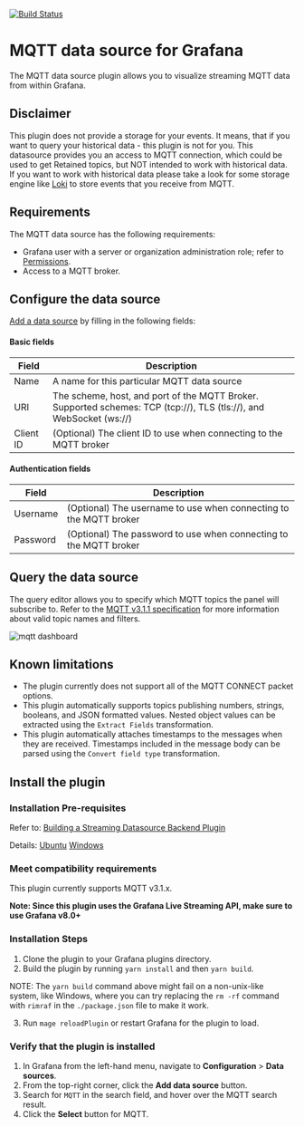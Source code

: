 [![Build Status](https://drone.grafana.net/api/badges/grafana/mqtt-datasource/status.svg?ref=refs/heads/main)](https://drone.grafana.net/grafana/mqtt-datasource)

# MQTT data source for Grafana

The MQTT data source plugin allows you to visualize streaming MQTT data from within Grafana.

## Disclaimer

This plugin does not provide a storage for your events. It means, that if you want to query your historical data - this plugin is not for you. This datasource provides you an access to MQTT connection, which could be used to get Retained topics, but NOT intended to work with historical data. If you want to work with historical data please take a look for some storage engine like [Loki](https://github.com/grafana/loki) to store events that you receive from MQTT.

## Requirements

The MQTT data source has the following requirements:

- Grafana user with a server or organization administration role; refer to [Permissions](https://grafana.com/docs/grafana/latest/permissions/).
- Access to a MQTT broker.

## Configure the data source

[Add a data source](https://grafana.com/docs/grafana/latest/datasources/add-a-data-source/) by filling in the following fields:

#### Basic fields

| Field       | Description                                                                                                         |
| ----------- | ------------------------------------------------------------------------------------------------------------------- |
| Name        | A name for this particular MQTT data source                                                                         |
| URI         | The scheme, host, and port of the MQTT Broker. Supported schemes: TCP (tcp://), TLS (tls://), and WebSocket (ws://) |
| Client ID   | (Optional) The client ID to use when connecting to the MQTT broker                                                  |

#### Authentication fields

| Field    | Description                                                       |
| -------- | ----------------------------------------------------------------- |
| Username | (Optional) The username to use when connecting to the MQTT broker |
| Password | (Optional) The password to use when connecting to the MQTT broker |

## Query the data source

The query editor allows you to specify which MQTT topics the panel will subscribe to. Refer to the [MQTT v3.1.1 specification](http://docs.oasis-open.org/mqtt/mqtt/v3.1.1/os/mqtt-v3.1.1-os.html#_Toc398718106)
for more information about valid topic names and filters.

![mqtt dashboard](./test_broker.gif)

## Known limitations

- The plugin currently does not support all of the MQTT CONNECT packet options.
- This plugin automatically supports topics publishing numbers, strings, booleans, and JSON formatted values. Nested object values can be extracted using the `Extract Fields` transformation.
- This plugin automatically attaches timestamps to the messages when they are received. Timestamps included in the message body can be parsed using the `Convert field type` transformation.

## Install the plugin

### Installation Pre-requisites

Refer to: [Building a Streaming Datasource Backend Plugin](https://grafana.com/tutorials/build-a-streaming-data-source-plugin/)

Details: [Ubuntu](https://github.com/grafana/mqtt-datasource/issues/15#issuecomment-894477802) [Windows](https://github.com/grafana/mqtt-datasource/issues/15#issuecomment-894534196)

### Meet compatibility requirements

This plugin currently supports MQTT v3.1.x.

**Note: Since this plugin uses the Grafana Live Streaming API, make sure to use Grafana v8.0+**

### Installation Steps

1. Clone the plugin to your Grafana plugins directory.
2. Build the plugin by running `yarn install` and then `yarn build`.

NOTE: The `yarn build` command above might fail on a non-unix-like system, like Windows, where you can try replacing the `rm -rf` command with `rimraf` in the `./package.json` file to make it work.

3. Run `mage reloadPlugin` or restart Grafana for the plugin to load.

### Verify that the plugin is installed

1. In Grafana from the left-hand menu, navigate to **Configuration** > **Data sources**.
2. From the top-right corner, click the **Add data source** button.
3. Search for `MQTT` in the search field, and hover over the MQTT search result.
4. Click the **Select** button for MQTT.

